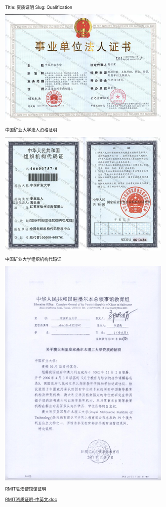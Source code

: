 TItle: 资质证明
Slug: Qualification


![0501中国矿业大学法人资格证明](/static/qualification/0501中国矿业大学法人资格证明.jpg)

中国矿业大学法人资格证明


![0502中国矿业大学组织机构代码证](/static/qualification/0502中国矿业大学组织机构代码证.jpg)

中国矿业大学组织机构代码证

![RMIT驻澳使馆馆证明11月](/static/qualification/RMIT驻澳使馆馆证明11月.jpg)

RMIT驻澳使馆馆证明


[RMIT资质证明-中英文.doc](/static/qualification/RMIT资质证明-中英文.doc)
